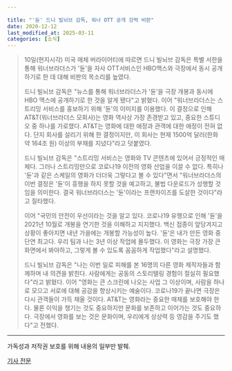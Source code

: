 ```yaml
---
 
title: "'듄' 드니 빌뇌브 감독, 워너 OTT 공개 강력 비판"
date: 2020-12-12
last_modified_at: 2025-03-11
categories: [소식]
---
```


> 10일(현지시각) 미국 매체 버라이어티에 따르면 드니 빌뇌브 감독은 특별 서한을 통해 워너브라더스가 '듄'을 자사 OTT서비스인 HBO맥스와 극장에서 동시 공개하기로 한 데 대해 비판의 목소리를 높였다.
>
> 드니 빌뇌브 감독은 "뉴스를 통해 워너브라더스가 '듄'을 극장 개봉과 동시에 HBO 맥스에 공개하기로 한 것을 알게 됐다"고 밝혔다. 이어 "워너브라더스는 스트리밍 서비스를 홍보하기 위해 '듄'의 이미지를 이용했다. 이 결정으로 인해 AT&T(워너브라더스 모회사)는 영화 역사상 가장 존경받고 있고, 중요한 스튜디오 중 하나를 가로챘다. AT&T는 영화에 대한 애정과 관객에 대한 애정이 전혀 없다. 단지 회사를 살리기 위해 한 결정이지만, 이 회사는 현재 1500억 달러(한화 약 164조 원) 이상의 부채를 지녔다"라고 덧붙였다.
>
> 드니 빌뇌브 감독은 "스트리밍 서비스는 영화와 TV 콘텐츠에 있어서 긍정적인 매체다. 그러나 스트리밍만으로 코로나19 이전의 영화 산업을 이끌 수 없다. 특히나 '듄'과 같은 스케일의 영화가 더더욱 그렇다고 볼 수 있다"면서 "워너브라더스의 이번 결정은 '듄'이 흥행을 하지 못할 것을 예고하고, 불법 다운로드가 성행할 것임을 의미한다. 결국 워너브라더스는 '듄'이라는 프랜차이즈를 도살한 것이다"라고 질타했다.
>
> 이어 "국민의 안전이 우선이라는 것을 알고 있다. 코로나19 유행으로 인해 '듄'을 2021년 10월로 개봉을 연기한 것을 이해하고 지지했다. 백신 접종이 앞당겨지고 상황이 좋아지면 내년 가을에는 개봉할 가능성이 높다. '듄'은 내가 만든 영화 중 단연 최고다. 우리 팀과 나는 3년 이상 작업에 몰두했다. 이 영화는 극장 가장 큰 화면에서 봐야하고, 그렇게 볼 수 있도록 꼼꼼하게 작업했다"라고 설명했다.
>
> 드니 빌뇌브 감독은 "나는 이번 일로 피해를 본 16명의 다른 영화 제작자들과 함께하며 내 의견을 밝힌다. 사람에게는 공동의 스토리텔링 경험이 절실히 필요했다"라고 밝혔다. 이어 "영화는 큰 스크린에 나오는 사업 그 이상이며, 사람을 하나로 모으고 서로에 대해 공감을 향상시키는 예술이다. 코로나19가 끝나면 극장은 다시 관객들이 가득 채울 것이다. AT&T는 영화라는 중요한 매체를 보호해야 한다. 물론 이익을 챙기는 것도 중요하지만 문화를 보존하고 이어가는 것도 중요하다. 극장에서 영화를 보는 것은 문화이며, 우리에게 상상력 등 영감을 주기도 했다"고 전했다.

***

가독성과 저작권 보호를 위해 내용의 일부만 발췌.

[기사 전문](https://m.entertain.naver.com/article/108/0002916939)